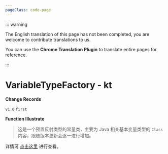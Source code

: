 ```yaml
---
pageClass: code-page
---
```


::: warning

The English translation of this page has not been completed, you are welcome to contribute translations to us.

You can use the **Chrome Translation Plugin** to translate entire pages for reference.

:::

# VariableTypeFactory <span class="symbol">- kt</span>

**Change Records**

`v1.0` `first`

**Function Illustrate**

> 这是一个预置反射类型的常量类，主要为 Java 相关基本变量类型的 `Class` 内容，跟随版本更新会逐一进行增加。

详情可 [点击这里](https://github.com/fankes/YukiHookAPI/blob/master/yukihookapi-core/src/main/java/com/highcapable/yukihookapi/hook/type/java/VariableTypeFactory.kt) 进行查看。